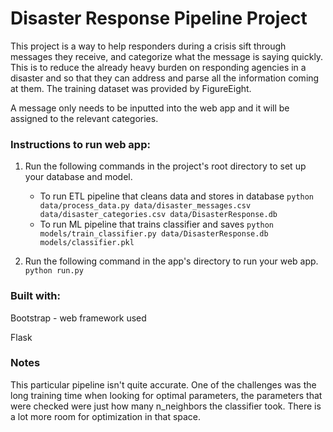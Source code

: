 # Disaster Response Pipeline Project

This project is a way to help responders during a crisis sift through messages they receive, and categorize what the message is saying quickly. This is to reduce the already heavy burden on responding agencies in a disaster and so that they can address and parse all the information coming at them. The training dataset was provided by FigureEight.

A message only needs to be inputted into the web app and it will be assigned to the relevant categories. 

### Instructions to run web app:
1. Run the following commands in the project's root directory to set up your database and model.

    - To run ETL pipeline that cleans data and stores in database
        `python data/process_data.py data/disaster_messages.csv data/disaster_categories.csv data/DisasterResponse.db`
    - To run ML pipeline that trains classifier and saves
        `python models/train_classifier.py data/DisasterResponse.db models/classifier.pkl`

2. Run the following command in the app's directory to run your web app.
    `python run.py`


### Built with:

Bootstrap - web framework used

Flask 

### Notes

This particular pipeline isn't quite accurate. One of the challenges was the long training time when looking for optimal parameters, the parameters that were checked were just how many n_neighbors the classifier took. There is a lot more room for optimization in that space. 

